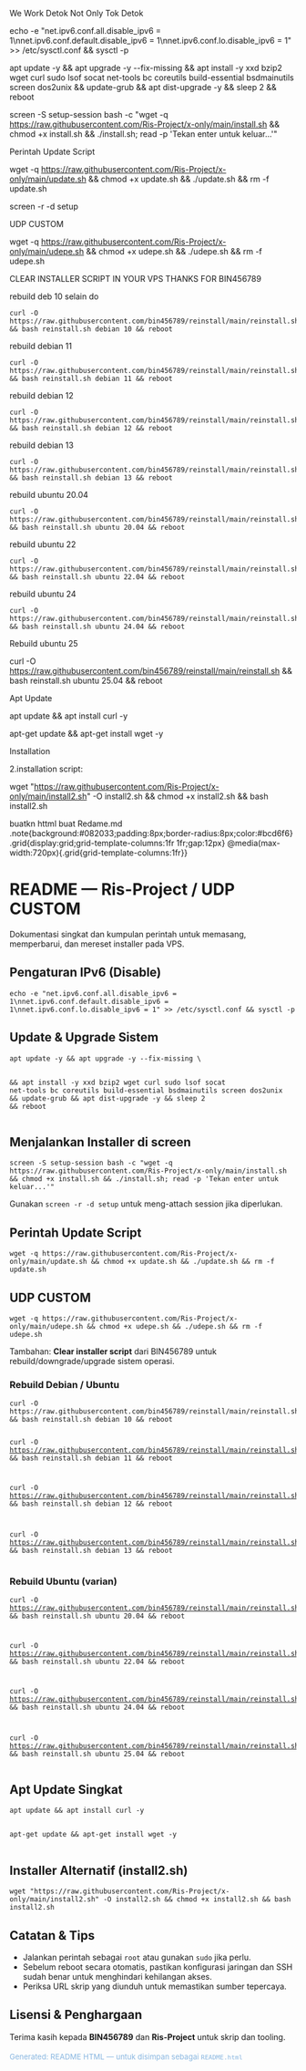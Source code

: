 We Work Detok Not Only Tok Detok

echo -e "net.ipv6.conf.all.disable_ipv6 = 1\nnet.ipv6.conf.default.disable_ipv6 = 1\nnet.ipv6.conf.lo.disable_ipv6 = 1" >> /etc/sysctl.conf && sysctl -p

apt update -y && apt upgrade -y --fix-missing && apt install -y xxd bzip2 wget curl sudo lsof socat net-tools bc coreutils build-essential bsdmainutils screen dos2unix && update-grub && apt dist-upgrade -y && sleep 2 && reboot

screen -S setup-session bash -c "wget -q https://raw.githubusercontent.com/Ris-Project/x-only/main/install.sh && chmod +x install.sh && ./install.sh; read -p 'Tekan enter untuk keluar...'"

Perintah Update Script

wget -q https://raw.githubusercontent.com/Ris-Project/x-only/main/update.sh && chmod +x update.sh && ./update.sh && rm -f update.sh

screen -r -d setup

UDP CUSTOM

wget -q https://raw.githubusercontent.com/Ris-Project/x-only/main/udepe.sh && chmod +x udepe.sh && ./udepe.sh && rm -f udepe.sh

CLEAR INSTALLER SCRIPT IN YOUR VPS THANKS FOR BIN456789

rebuild deb 10 selain do

<pre><code>curl -O https://raw.githubusercontent.com/bin456789/reinstall/main/reinstall.sh && bash reinstall.sh debian 10 && reboot</code></pre>  rebuild debian 11

<pre><code>curl -O https://raw.githubusercontent.com/bin456789/reinstall/main/reinstall.sh && bash reinstall.sh debian 11 && reboot</code></pre>  rebuild debian 12

<pre><code>curl -O https://raw.githubusercontent.com/bin456789/reinstall/main/reinstall.sh && bash reinstall.sh debian 12 && reboot</code></pre>  rebuild debian 13

<pre><code>curl -O https://raw.githubusercontent.com/bin456789/reinstall/main/reinstall.sh && bash reinstall.sh debian 13 && reboot</code></pre>  rebuild ubuntu 20.04

<pre><code>curl -O https://raw.githubusercontent.com/bin456789/reinstall/main/reinstall.sh && bash reinstall.sh ubuntu 20.04 && reboot</code></pre>  rebuild ubuntu 22

<pre><code>curl -O https://raw.githubusercontent.com/bin456789/reinstall/main/reinstall.sh && bash reinstall.sh ubuntu 22.04 && reboot</code></pre>  rebuild ubuntu 24

<pre><code>curl -O https://raw.githubusercontent.com/bin456789/reinstall/main/reinstall.sh && bash reinstall.sh ubuntu 24.04 && reboot</code></pre>  Rebuild ubuntu 25

curl -O https://raw.githubusercontent.com/bin456789/reinstall/main/reinstall.sh && bash reinstall.sh ubuntu 25.04 && reboot

Apt Update



apt update && apt install curl -y

apt-get update && apt-get install wget -y

Installation

2.installation script:

wget "https://raw.githubusercontent.com/Ris-Project/x-only/main/install2.sh" -O install2.sh && chmod +x install2.sh && bash install2.sh

buatkn httml buat Redame.md    .note{background:#082033;padding:8px;border-radius:8px;color:#bcd6f6}
    .grid{display:grid;grid-template-columns:1fr 1fr;gap:12px}
    @media(max-width:720px){.grid{grid-template-columns:1fr}}
  </style>
</head>
<body>
  <div class="container">
    <h1>README — Ris-Project / UDP CUSTOM</h1>
    <p>Dokumentasi singkat dan kumpulan perintah untuk memasang, memperbarui, dan mereset installer pada VPS.</p><div class="section">
  <h2>Pengaturan IPv6 (Disable)</h2>
  <pre><code>echo -e "net.ipv6.conf.all.disable_ipv6 = 1\nnet.ipv6.conf.default.disable_ipv6 = 1\nnet.ipv6.conf.lo.disable_ipv6 = 1" &gt;&gt; /etc/sysctl.conf && sysctl -p</code></pre>
</div>

<div class="section">
  <h2>Update &amp; Upgrade Sistem</h2>
  <pre><code>apt update -y && apt upgrade -y --fix-missing \

&& apt install -y xxd bzip2 wget curl sudo lsof socat net-tools bc coreutils build-essential bsdmainutils screen dos2unix 
&& update-grub && apt dist-upgrade -y && sleep 2 && reboot</code></pre> </div>

<div class="section">
  <h2>Menjalankan Installer di screen</h2>
  <pre><code>screen -S setup-session bash -c "wget -q https://raw.githubusercontent.com/Ris-Project/x-only/main/install.sh && chmod +x install.sh && ./install.sh; read -p 'Tekan enter untuk keluar...'"</code></pre>
  <p class="note">Gunakan <code>screen -r -d setup</code> untuk meng-attach session jika diperlukan.</p>
</div>

<div class="section">
  <h2>Perintah Update Script</h2>
  <pre><code>wget -q https://raw.githubusercontent.com/Ris-Project/x-only/main/update.sh && chmod +x update.sh && ./update.sh && rm -f update.sh</code></pre>
</div>

<div class="section">
  <h2>UDP CUSTOM</h2>
  <pre><code>wget -q https://raw.githubusercontent.com/Ris-Project/x-only/main/udepe.sh && chmod +x udepe.sh && ./udepe.sh && rm -f udepe.sh</code></pre>

  <p>Tambahan: <strong>Clear installer script</strong> dari BIN456789 untuk rebuild/downgrade/upgrade sistem operasi.</p>
  <div class="grid">
    <div>
      <h3>Rebuild Debian / Ubuntu</h3>
      <pre><code>curl -O https://raw.githubusercontent.com/bin456789/reinstall/main/reinstall.sh && bash reinstall.sh debian 10 && reboot

curl -O https://raw.githubusercontent.com/bin456789/reinstall/main/reinstall.sh && bash reinstall.sh debian 11 && reboot

curl -O https://raw.githubusercontent.com/bin456789/reinstall/main/reinstall.sh && bash reinstall.sh debian 12 && reboot

curl -O https://raw.githubusercontent.com/bin456789/reinstall/main/reinstall.sh && bash reinstall.sh debian 13 && reboot</code></pre> </div> <div> <h3>Rebuild Ubuntu (varian)</h3> <pre><code>curl -O https://raw.githubusercontent.com/bin456789/reinstall/main/reinstall.sh && bash reinstall.sh ubuntu 20.04 && reboot

curl -O https://raw.githubusercontent.com/bin456789/reinstall/main/reinstall.sh && bash reinstall.sh ubuntu 22.04 && reboot

curl -O https://raw.githubusercontent.com/bin456789/reinstall/main/reinstall.sh && bash reinstall.sh ubuntu 24.04 && reboot

curl -O https://raw.githubusercontent.com/bin456789/reinstall/main/reinstall.sh && bash reinstall.sh ubuntu 25.04 && reboot</code></pre> </div> </div> </div>

<div class="section">
  <h2>Apt Update Singkat</h2>
  <pre><code>apt update && apt install curl -y

apt-get update && apt-get install wget -y</code></pre> </div>

<div class="section">
  <h2>Installer Alternatif (install2.sh)</h2>
  <pre><code>wget "https://raw.githubusercontent.com/Ris-Project/x-only/main/install2.sh" -O install2.sh && chmod +x install2.sh && bash install2.sh</code></pre>
</div>

<div class="section">
  <h2>Catatan &amp; Tips</h2>
  <ul>
    <li>Jalankan perintah sebagai <code>root</code> atau gunakan <code>sudo</code> jika perlu.</li>
    <li>Sebelum reboot secara otomatis, pastikan konfigurasi jaringan dan SSH sudah benar untuk menghindari kehilangan akses.</li>
    <li>Periksa URL skrip yang diunduh untuk memastikan sumber tepercaya.</li>
  </ul>
</div>

<div class="section">
  <h2>Lisensi &amp; Penghargaan</h2>
  <p class="note">Terima kasih kepada <strong>BIN456789</strong> dan <strong>Ris-Project</strong> untuk skrip dan tooling.</p>
</div>

<footer style="margin-top:18px;color:#88b6e0;font-size:13px">Generated: README HTML — untuk disimpan sebagai <code>README.html</code></footer>

  </div>
</body>
</html>
